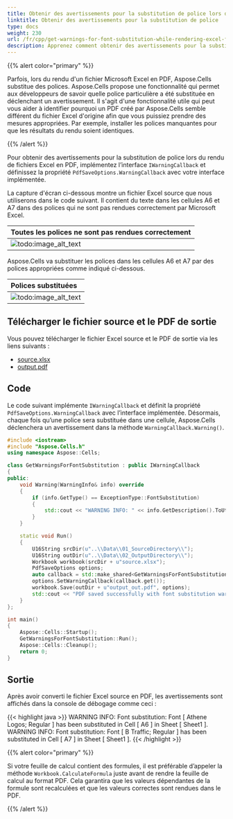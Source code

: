 ```yaml
---
title: Obtenir des avertissements pour la substitution de police lors du rendu d’un fichier Excel en PDF avec C++
linktitle: Obtenir des avertissements pour la substitution de police
type: docs
weight: 230
url: /fr/cpp/get-warnings-for-font-substitution-while-rendering-excel-file/
description: Apprenez comment obtenir des avertissements pour la substitution de police lors du rendu de fichiers Excel en PDF en utilisant Aspose.Cells avec C++.
---
```


{{% alert color="primary" %}}

Parfois, lors du rendu d'un fichier Microsoft Excel en PDF, Aspose.Cells substitue des polices. Aspose.Cells propose une fonctionnalité qui permet aux développeurs de savoir quelle police particulière a été substituée en déclenchant un avertissement. Il s'agit d'une fonctionnalité utile qui peut vous aider à identifier pourquoi un PDF créé par Aspose.Cells semble différent du fichier Excel d'origine afin que vous puissiez prendre des mesures appropriées. Par exemple, installer les polices manquantes pour que les résultats du rendu soient identiques.

{{% /alert %}}

Pour obtenir des avertissements pour la substitution de police lors du rendu de fichiers Excel en PDF, implémentez l’interface `IWarningCallback` et définissez la propriété `PdfSaveOptions.WarningCallback` avec votre interface implémentée.

La capture d'écran ci-dessous montre un fichier Excel source que nous utiliserons dans le code suivant. Il contient du texte dans les cellules A6 et A7 dans des polices qui ne sont pas rendues correctement par Microsoft Excel.

|**Toutes les polices ne sont pas rendues correctement**|
| :- |
|![todo:image_alt_text](get-warnings-for-font-substitution-while-rendering-excel-file_1.png)|

Aspose.Cells va substituer les polices dans les cellules A6 et A7 par des polices appropriées comme indiqué ci-dessous.

|**Polices substituées**|
| :- |
|![todo:image_alt_text](get-warnings-for-font-substitution-while-rendering-excel-file_2.png)|

## **Télécharger le fichier source et le PDF de sortie**
Vous pouvez télécharger le fichier Excel source et le PDF de sortie via les liens suivants :

- [source.xlsx](5112611.xlsx)
- [output.pdf](5112616.pdf)

## **Code**
Le code suivant implémente `IWarningCallback` et définit la propriété `PdfSaveOptions.WarningCallback` avec l’interface implémentée. Désormais, chaque fois qu’une police sera substituée dans une cellule, Aspose.Cells déclenchera un avertissement dans la méthode `WarningCallback.Warning()`.

```c++
#include <iostream>
#include "Aspose.Cells.h"
using namespace Aspose::Cells;

class GetWarningsForFontSubstitution : public IWarningCallback
{
public:
    void Warning(WarningInfo& info) override
    {
        if (info.GetType() == ExceptionType::FontSubstitution)
        {
            std::cout << "WARNING INFO: " << info.GetDescription().ToUtf8() << std::endl;
        }
    }

    static void Run()
    {
        U16String srcDir(u"..\\Data\\01_SourceDirectory\\");
        U16String outDir(u"..\\Data\\02_OutputDirectory\\");
        Workbook workbook(srcDir + u"source.xlsx");
        PdfSaveOptions options;
        auto callback = std::make_shared<GetWarningsForFontSubstitution>();
        options.SetWarningCallback(callback.get());
        workbook.Save(outDir + u"output_out.pdf", options);
        std::cout << "PDF saved successfully with font substitution warnings!" << std::endl;
    }
};

int main()
{
    Aspose::Cells::Startup();
    GetWarningsForFontSubstitution::Run();
    Aspose::Cells::Cleanup();
    return 0;
}
```

## **Sortie**
Après avoir converti le fichier Excel source en PDF, les avertissements sont affichés dans la console de débogage comme ceci :

{{< highlight java >}}
WARNING INFO: Font substitution: Font [ Athene Logos; Regular ] has been substituted in Cell [ A6 ] in Sheet [ Sheet1 ].
WARNING INFO: Font substitution: Font [ B Traffic; Regular ] has been substituted in Cell [ A7 ] in Sheet [ Sheet1 ].
{{< /highlight >}}

{{% alert color="primary" %}}

Si votre feuille de calcul contient des formules, il est préférable d’appeler la méthode `Workbook.CalculateFormula` juste avant de rendre la feuille de calcul au format PDF. Cela garantira que les valeurs dépendantes de la formule sont recalculées et que les valeurs correctes sont rendues dans le PDF.

{{% /alert %}}

